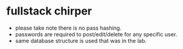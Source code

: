 # fullstack chirper
- please take note there is no pass hashing.
- passwords are required to post/edit/delete for any specific user.
- same database structure is used that was in the lab.